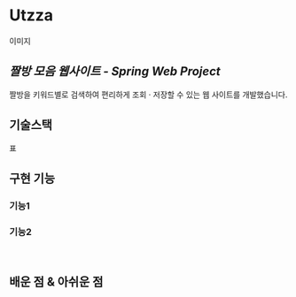 # Utzza
이미지

## *짤방 모음 웹사이트 - Spring Web Project*

짤방을 키워드별로 검색하여 편리하게 조회 · 저장할 수 있는 웹 사이트를 개발했습니다.

## 기술스택
표

## 구현 기능
### 기능1
### 기능2
<br>

## 배운 점 & 아쉬운 점

